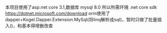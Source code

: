本项目使用了asp.net core 3.1,数据库 mysql 8.0
所以所需环境  .net core sdk  https://dotnet.microsoft.com/download
orm使用了 dapper+Kogel.Dapper.Extension.MySql(将linq解析成sql)，暂时只做了批量插入()，和基本得增删改查
